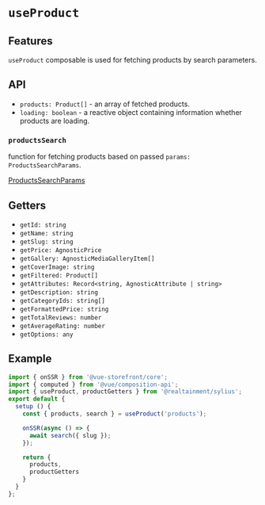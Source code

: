 # `useProduct`

## Features

`useProduct` composable is used for fetching products by search parameters.

## API

* `products: Product[]` - an array of fetched products.
* `loading: boolean` - a reactive object containing information whether products are loading.


### `productsSearch`
function for fetching products based on passed `params: ProductsSearchParams`.

[ProductsSearchParams](https://docs.vuestorefront.io/v2/reference/api/core.productssearchparams.html)


## Getters

* `getId: string`
* `getName: string`
* `getSlug: string`
* `getPrice: AgnosticPrice`
* `getGallery: AgnosticMediaGalleryItem[]`
* `getCoverImage: string`
* `getFiltered: Product[]`
* `getAttributes: Record<string, AgnosticAttribute | string>`
* `getDescription: string`
* `getCategoryIds: string[]`
* `getFormattedPrice: string`
* `getTotalReviews: number`
* `getAverageRating: number`
* `getOptions: any`

## Example

```js
import { onSSR } from '@vue-storefront/core';
import { computed } from '@vue/composition-api';
import { useProduct, productGetters } from '@realtainment/sylius';
export default {
  setup () {
    const { products, search } = useProduct('products');

    onSSR(async () => {
      await search({ slug });
    });

    return {
      products,
      productGetters
    }
  }
};
```
